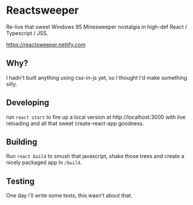 # Reactsweeper

Re-live that sweet Windows 95 Minesweeper nostalgia in high-def React / Typescript / JSS.


https://reactsweeper.netlify.com

## Why?

I hadn't built anything using css-in-js yet, so I thought I'd make something silly.

## Developing

run `react start` to fire up a local version at http://localhost:3000 with live reloading and all that sweet create-react-app goodness.

## Building

Run `react build` to smush that javascript, shake those trees and create a nicely packaged app in `/build`.

## Testing

One day i'll write some tests, this wasn't about that.
